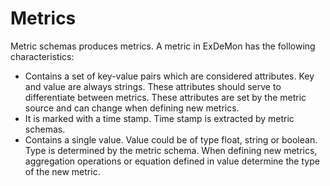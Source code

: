 # Metrics

Metric schemas produces metrics. A metric in ExDeMon has the following characteristics:

* Contains a set of key-value pairs which are considered attributes. Key and value are always strings. These attributes should serve to differentiate between metrics. These attributes are set by the metric source and can change when defining new metrics.
* It is marked with a time stamp. Time stamp is extracted by metric schemas.
* Contains a single value. Value could be of type float, string or boolean. Type is determined by the metric schema. When defining new metrics, aggregation operations or equation defined in value determine the type of the new metric.
